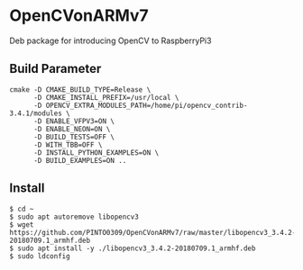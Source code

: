 # OpenCVonARMv7
Deb package for introducing OpenCV to RaspberryPi3

## Build Parameter
```
cmake -D CMAKE_BUILD_TYPE=Release \
      -D CMAKE_INSTALL_PREFIX=/usr/local \
      -D OPENCV_EXTRA_MODULES_PATH=/home/pi/opencv_contrib-3.4.1/modules \
      -D ENABLE_VFPV3=ON \
      -D ENABLE_NEON=ON \
      -D BUILD_TESTS=OFF \
      -D WITH_TBB=OFF \
      -D INSTALL_PYTHON_EXAMPLES=ON \
      -D BUILD_EXAMPLES=ON ..
```

## Install
```
$ cd ~
$ sudo apt autoremove libopencv3
$ wget https://github.com/PINTO0309/OpenCVonARMv7/raw/master/libopencv3_3.4.2-20180709.1_armhf.deb
$ sudo apt install -y ./libopencv3_3.4.2-20180709.1_armhf.deb
$ sudo ldconfig
```
